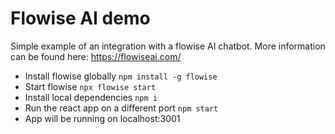 # Flowise AI demo

Simple example of an integration with a flowise AI chatbot. More information can be found here: https://flowiseai.com/

- Install flowise globally ```npm install -g flowise```
- Start flowise ```npx flowise start```
- Install local dependencies ```npm i```
- Run the react app on a different port ```npm start```
- App will be running on localhost:3001